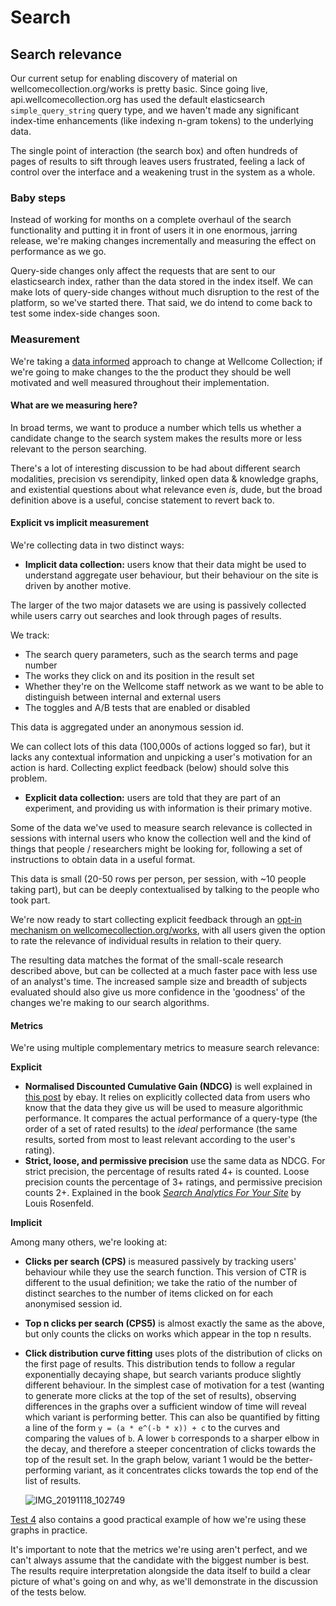 # Search

## Search relevance

Our current setup for enabling discovery of material on wellcomecollection.org/works is pretty basic. Since going live, api.wellcomecollection.org has used the default elasticsearch `simple_query_string` query type, and we haven't made any significant index-time enhancements \(like indexing n-gram tokens\) to the underlying data.

The single point of interaction \(the search box\) and often hundreds of pages of results to sift through leaves users frustrated, feeling a lack of control over the interface and a weakening trust in the system as a whole.

### Baby steps

Instead of working for months on a complete overhaul of the search functionality and putting it in front of users it in one enormous, jarring release, we're making changes incrementally and measuring the effect on performance as we go.

Query-side changes only affect the requests that are sent to our elasticsearch index, rather than the data stored in the index itself. We can make lots of query-side changes without much disruption to the rest of the platform, so we've started there. That said, we do intend to come back to test some index-side changes soon.

### Measurement

We're taking a [data informed](https://stacks.wellcomecollection.org/data-informed-not-data-driven-13377c77d198) approach to change at Wellcome Collection; if we're going to make changes to the the product they should be well motivated and well measured throughout their implementation.

#### What are we measuring here?

In broad terms, we want to produce a number which tells us whether a candidate change to the search system makes the results more or less relevant to the person searching.

There's a lot of interesting discussion to be had about different search modalities, precision vs serendipity, linked open data & knowledge graphs, and existential questions about what relevance even _is_, dude, but the broad definition above is a useful, concise statement to revert back to.

#### Explicit vs implicit measurement

We're collecting data in two distinct ways:

* **Implicit data collection:** users know that their data might be used to understand aggregate user behaviour, but their behaviour on the site is driven by another motive.

The larger of the two major datasets we are using is passively collected while users carry out searches and look through pages of results.

We track:

* The search query parameters, such as the search terms and page number
* The works they click on and its position in the result set
* Whether they're on the Wellcome staff network as we want to be able to distinguish between internal and external users
* The toggles and A/B tests that are enabled or disabled

This data is aggregated under an anonymous session id.

We can collect lots of this data \(100,000s of actions logged so far\), but it lacks any contextual information and unpicking a user's motivation for an action is hard. Collecting explict feedback \(below\) should solve this problem.

* **Explicit data collection:** users are told that they are part of an experiment, and providing us with information is their primary motive.

Some of the data we've used to measure search relevance is collected in sessions with internal users who know the collection well and the kind of things that people / researchers might be looking for, following a set of instructions to obtain data in a useful format.

This data is small \(20-50 rows per person, per session, with ~10 people taking part\), but can be deeply contextualised by talking to the people who took part.

We're now ready to start collecting explicit feedback through an [opt-in mechanism on wellcomecollection.org/works](https://github.com/wellcometrust/wellcomecollection.org/issues/4411), with all users given the option to rate the relevance of individual results in relation to their query.

The resulting data matches the format of the small-scale research described above, but can be collected at a much faster pace with less use of an analyst's time. The increased sample size and breadth of subjects evaluated should also give us more confidence in the 'goodness' of the changes we're making to our search algorithms.

#### Metrics

We're using multiple complementary metrics to measure search relevance:

**Explicit**

* **Normalised Discounted Cumulative Gain \(NDCG\)** is well explained in [this post](https://www.ebayinc.com/stories/blogs/tech/measuring-search-relevance/) by ebay. It relies on explicitly collected data from users who know that the data they give us will be used to measure algorithmic performance. It compares the actual performance of a query-type \(the order of a set of rated results\) to the _ideal_ performance \(the same results, sorted from most to least relevant according to the user's rating\).
* **Strict, loose, and permissive precision** use the same data as NDCG. For strict precision, the percentage of results rated 4+ is counted. Loose precision counts the percentage of 3+ ratings, and permissive precision counts 2+. Explained in the book [_Search Analytics For Your Site_](https://rosenfeldmedia.com/books/search-analytics-for-your-site/) by Louis Rosenfeld.

**Implicit**

Among many others, we're looking at:

* **Clicks per search \(CPS\)** is measured passively by tracking users' behaviour while they use the search function. This version of CTR is different to the usual definition; we take the ratio of the number of distinct searches to the number of items clicked on for each anonymised session id.
* **Top n clicks per search \(CPS5\)** is almost exactly the same as the above, but only counts the clicks on works which appear in the top n results.
* **Click distribution curve fitting** uses plots of the distribution of clicks on the first page of results. This distribution tends to follow a regular exponentially decaying shape, but search variants produce slightly different behaviour. In the simplest case of motivation for a test \(wanting to generate more clicks at the top of the set of results\), observing differences in the graphs over a sufficient window of time will reveal which variant is performing better. This can also be quantified by fitting a line of the form `y = (a * e^(-b * x)) + c` to the curves and comparing the values of `b`. A lower `b` corresponds to a sharper elbow in the decay, and therefore a steeper concentration of clicks towards the top of the result set. In the graph below, variant 1 would be the better-performing variant, as it concentrates clicks towards the top end of the list of results.

  ![IMG\_20191118\_102749](https://user-images.githubusercontent.com/11006680/69045281-78b1b500-09ee-11ea-8f94-63ff6e7506b8.jpg)

[Test 4](tests/004_and_or_or.md) also contains a good practical example of how we're using these graphs in practice.

It's important to note that the metrics we're using aren't perfect, and we can't always assume that the candidate with the biggest number is best. The results require interpretation alongside the data itself to build a clear picture of what's going on and why, as we'll demonstrate in the discussion of the tests below.

